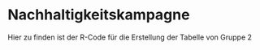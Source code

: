 # Nachhaltigkeitskampagne
Hier zu finden ist der R-Code für die Erstellung der Tabelle von Gruppe 2
